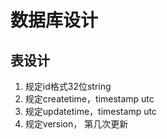 # 数据库设计

## 表设计

1. 规定id格式32位string
2. 规定createtime，timestamp utc 
3. 规定updatetime，timestamp utc
4. 规定version， 第几次更新
